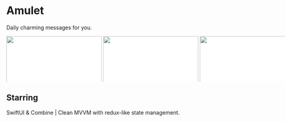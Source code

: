 # Amulet
Daily charming messages for you.

<div style="width:830px; background-color:white; height:120px; overflow:auto;">
		<div style="width: 2000px; height: 90px;">
			<img src="https://github.com/andriansergheev/Amulet/blob/master/screenshots/1.jpg" width=250/>
			<img src="https://github.com/andriansergheev/Amulet/blob/master/screenshots/2.jpg" width=250/>
			<img src="https://github.com/andriansergheev/Amulet/blob/master/screenshots/3.jpg" width=250/>
		</div>
	</div>


## Starring
SwiftUI & Combine
| Clean MVVM with redux-like state management.

